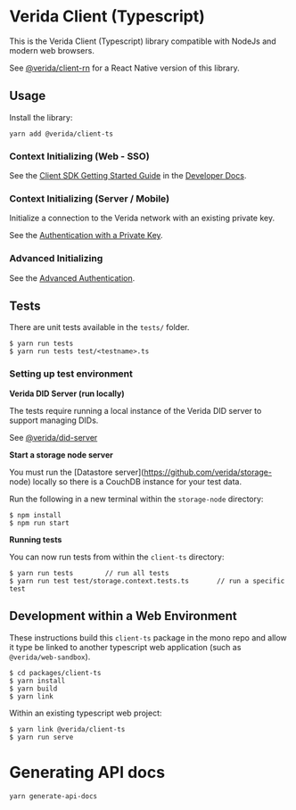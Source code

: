 
# Verida Client (Typescript)

This is the Verida Client (Typescript) library compatible with NodeJs and modern web browsers.

See [@verida/client-rn](https://github.com/verida/client-rn) for a React Native version of this library.

## Usage

Install the library:

```
yarn add @verida/client-ts
```

### Context Initializing (Web - SSO)

See the [Client SDK Getting Started Guide](https://developers.verida.io/docs/client-sdk/getting-started) in the [Developer Docs](https://developers.verida.io/docs/client-sdk). 


### Context Initializing (Server / Mobile)

Initialize a connection to the Verida network with an existing private key.

See the [Authentication with a Private Key](https://developers.verida.io/docs/client-sdk/authentication#2-private-key).


### Advanced Initializing

See the [Advanced Authentication](https://developers.verida.io/docs/client-sdk/authentication#2-private-key).


## Tests

There are unit tests available in the `tests/` folder.

```
$ yarn run tests
$ yarn run tests test/<testname>.ts
```

### Setting up test environment

**Verida DID Server (run locally)**

The tests require running a local instance of the Verida DID server to support managing DIDs.

See [@verida/did-server](https://github.com/verida/did-server)

**Start a storage node server**

You must run the [Datastore server](https://github.com/verida/storage- node) locally so there is a CouchDB instance for your test data.

Run the following in a new terminal within the `storage-node` directory:

```
$ npm install
$ npm run start
```

**Running tests**

You can now run tests from within the `client-ts` directory:

```
$ yarn run tests        // run all tests
$ yarn run test test/storage.context.tests.ts       // run a specific test
```

## Development within a Web Environment

These instructions build this `client-ts` package in the mono repo and allow it type be linked to another typescript web application (such as `@verida/web-sandbox`).

```
$ cd packages/client-ts
$ yarn install
$ yarn build
$ yarn link
```

Within an existing typescript web project:

```
$ yarn link @verida/client-ts
$ yarn run serve
```

# Generating API docs

```
yarn generate-api-docs
```